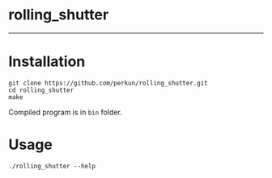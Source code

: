 # rolling_shutter
---

# Installation

```
git clone https://github.com/perkun/rolling_shutter.git
cd rolling_shutter
make
```

Compiled program is in `bin` folder.

# Usage

```
./rolling_shutter --help
```


